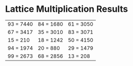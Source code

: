 # Lattice Multiplication Results

|   |   |   |
|---|---|---|
| 93 = 7440 | 84 = 1680 | 61 = 3050 |
| 67 = 3417 | 35 = 3010 | 83 = 3071 |
| 15 = 210 | 18 = 1242 | 50 = 4150 |
| 94 = 1974 | 20 = 880 | 29 = 1479 |
| 99 = 2673 | 68 = 2856 | 13 = 208 |
